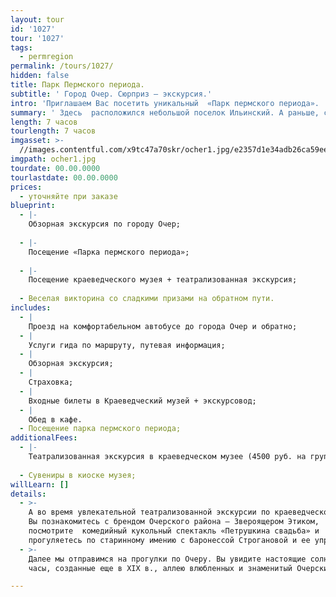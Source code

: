 ```yaml
---
layout: tour
id: '1027'
tour: '1027'
tags:
  - permregion
permalink: /tours/1027/
hidden: false
title: Парк Пермского периода.
subtitle: ' Город Очер. Сюрприз – экскурсия.'
intro: 'Приглашаем Вас посетить уникальный  «Парк пермского периода». '
summary: ' Здесь  расположился небольшой поселок Ильинский. А раньше, с конца XVII в. и до начала XX в., это была столица пермских владений Строгановых.'
length: 7 часов
tourlength: 7 часов
imgasset: >-
  //images.contentful.com/x9tc47a70skr/ocher1.jpg/e2357d1e34adb26ca59eeeb5da080f07/ocher1.jpg
imgpath: ocher1.jpg
tourdate: 00.00.0000
tourlastdate: 00.00.0000
prices:
  - уточняйте при заказе
blueprint:
  - |-
    Обзорная экскурсия по городу Очер;
     
  - |-
    Посещение «Парка пермского периода»;
     
  - |-
    Посещение краеведческого музея + театрализованная экскурсия;
     
  - Веселая викторина со сладкими призами на обратном пути.
includes:
  - |
    Проезд на комфортабельном автобусе до города Очер и обратно;
  - |
    Услуги гида по маршруту, путевая информация;
  - |
    Обзорная экскурсия;
  - |
    Страховка;
  - |
    Входные билеты в Краеведческий музей + экскурсовод;
  - |
    Обед в кафе.
  - Посещение парка пермского периода;
additionalFees:
  - |-
    Театрализованная экскурсия в краеведческом музее (4500 руб. на группу);
     
  - Сувениры в киоске музея;
willLearn: []
details:
  - >-
    А во время увлекательной театрализованной экскурсии по краеведческому музею
    Вы познакомитесь с брендом Очерского района – Звероящером Этиком,
    посмотрите  комедийный кукольный спектакль «Петрушкина свадьба» и
    прогуляетесь по старинному имению с баронессой Строгановой и ее управляющим.
  - >-
    Далее мы отправимся на прогулки по Очеру. Вы увидите настоящие солнечные
    часы, созданные еще в XIX в., аллею влюбленных и знаменитый Очерский пруд. 

---
```

